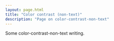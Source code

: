 ```yaml
---
layout: page.html
title: "Color contrast (non-text)"
description: "Page on color-contrast-non-text"
---
```


Some color-contrast-non-text writing.
